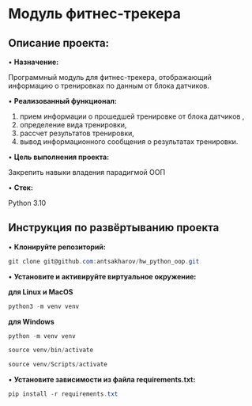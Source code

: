 # Модуль фитнес-трекера

## Описание проекта: 

•	**Назначение:** 

Программный модуль для фитнес-трекера, отображающий информацию о тренировках по данным от блока датчиков.

•	**Реализованный функционал:** 

1. прием информации о прошедшей тренировке от блока датчиков ,
2. определение вида тренировки,
3. рассчет результатов тренировки,
4. вывод информационного сообщения о результатах тренировки.

•	**Цель выполнения проекта:**

Закрепить навыки владения парадигмой ООП

•	**Стек:**

Python 3.10

## Инструкция по развёртыванию проекта

•	**Клонируйте репозиторий:**

```csharp 
git clone git@github.com:antsakharov/hw_python_oop.git
```

•	**Установите и активируйте виртуальное окружение:**

**для Linux и MacOS**

```csharp 
python3 -m venv venv
```

**для Windows**

```csharp 
python -m venv venv
```

```csharp 
source venv/bin/activate
```

```csharp 
source venv/Scripts/activate
```

•	**Установите зависимости из файла requirements.txt:**

```csharp 
pip install -r requirements.txt
```



